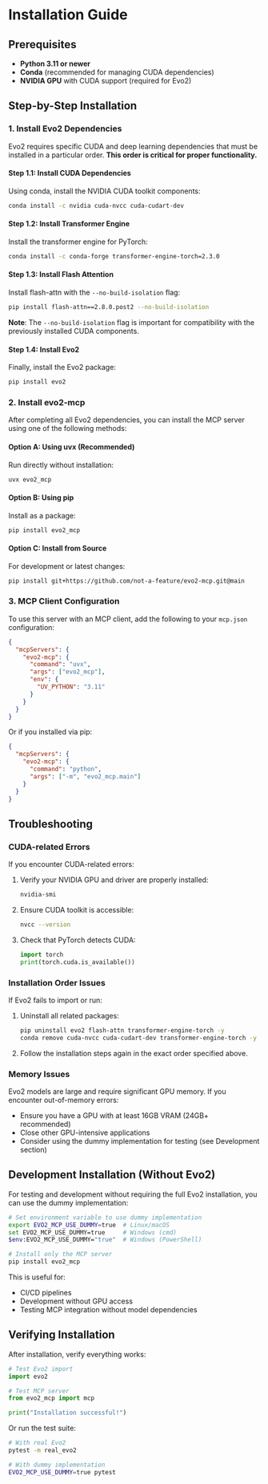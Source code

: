 # Installation Guide

## Prerequisites

- **Python 3.11 or newer**
- **Conda** (recommended for managing CUDA dependencies)
- **NVIDIA GPU** with CUDA support (required for Evo2)

## Step-by-Step Installation

### 1. Install Evo2 Dependencies

Evo2 requires specific CUDA and deep learning dependencies that must be installed in a particular order. **This order is critical for proper functionality.**

#### Step 1.1: Install CUDA Dependencies

Using conda, install the NVIDIA CUDA toolkit components:

```bash
conda install -c nvidia cuda-nvcc cuda-cudart-dev
```

#### Step 1.2: Install Transformer Engine

Install the transformer engine for PyTorch:

```bash
conda install -c conda-forge transformer-engine-torch=2.3.0
```

#### Step 1.3: Install Flash Attention

Install flash-attn with the `--no-build-isolation` flag:

```bash
pip install flash-attn==2.8.0.post2 --no-build-isolation
```

**Note**: The `--no-build-isolation` flag is important for compatibility with the previously installed CUDA components.

#### Step 1.4: Install Evo2

Finally, install the Evo2 package:

```bash
pip install evo2
```

### 2. Install evo2-mcp

After completing all Evo2 dependencies, you can install the MCP server using one of the following methods:

#### Option A: Using uvx (Recommended)

Run directly without installation:

```bash
uvx evo2_mcp
```

#### Option B: Using pip

Install as a package:

```bash
pip install evo2_mcp
```

#### Option C: Install from Source

For development or latest changes:

```bash
pip install git+https://github.com/not-a-feature/evo2-mcp.git@main
```

### 3. MCP Client Configuration

To use this server with an MCP client, add the following to your `mcp.json` configuration:

```json
{
  "mcpServers": {
    "evo2-mcp": {
      "command": "uvx",
      "args": ["evo2_mcp"],
      "env": {
        "UV_PYTHON": "3.11"
      }
    }
  }
}
```

Or if you installed via pip:

```json
{
  "mcpServers": {
    "evo2-mcp": {
      "command": "python",
      "args": ["-m", "evo2_mcp.main"]
    }
  }
}
```

## Troubleshooting

### CUDA-related Errors

If you encounter CUDA-related errors:

1. Verify your NVIDIA GPU and driver are properly installed:
   ```bash
   nvidia-smi
   ```

2. Ensure CUDA toolkit is accessible:
   ```bash
   nvcc --version
   ```

3. Check that PyTorch detects CUDA:
   ```python
   import torch
   print(torch.cuda.is_available())
   ```

### Installation Order Issues

If Evo2 fails to import or run:

1. Uninstall all related packages:
   ```bash
   pip uninstall evo2 flash-attn transformer-engine-torch -y
   conda remove cuda-nvcc cuda-cudart-dev transformer-engine-torch -y
   ```

2. Follow the installation steps again in the exact order specified above.

### Memory Issues

Evo2 models are large and require significant GPU memory. If you encounter out-of-memory errors:

- Ensure you have a GPU with at least 16GB VRAM (24GB+ recommended)
- Close other GPU-intensive applications
- Consider using the dummy implementation for testing (see Development section)

## Development Installation (Without Evo2)

For testing and development without requiring the full Evo2 installation, you can use the dummy implementation:

```bash
# Set environment variable to use dummy implementation
export EVO2_MCP_USE_DUMMY=true  # Linux/macOS
set EVO2_MCP_USE_DUMMY=true     # Windows (cmd)
$env:EVO2_MCP_USE_DUMMY="true"  # Windows (PowerShell)

# Install only the MCP server
pip install evo2_mcp
```

This is useful for:
- CI/CD pipelines
- Development without GPU access
- Testing MCP integration without model dependencies

## Verifying Installation

After installation, verify everything works:

```python
# Test Evo2 import
import evo2

# Test MCP server
from evo2_mcp import mcp

print("Installation successful!")
```

Or run the test suite:

```bash
# With real Evo2
pytest -m real_evo2

# With dummy implementation
EVO2_MCP_USE_DUMMY=true pytest
```
